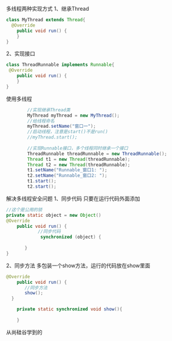 多线程两种实现方式
1、继承Thread
```java
class MyThread extends Thread{
  @Override
    public void run() {
	}
}
```
2、实现接口
```java
class ThreadRunnable implements Runnable{
 @Override
    public void run() {
	}
}
```

使用多线程
```java
		//实现继承Thread类
        MyThread myThread = new MyThread();
		//给线程命名
        myThread.setName("窗口一");
        //启动线程，注意是start()不是run()
		//myThread.start();
		
        //实现Runnable接口，多个线程同时继承一个接口
        ThreadRunnable threadRunnable = new ThreadRunnable();
        Thread t1 = new Thread(threadRunnable);
        Thread t2 = new Thread(threadRunnable);
        t1.setName("Runnable_窗口1: ");
        t2.setName("Runnable_窗口2: ");   
        t1.start();
        t2.start();
```

解决多线程安全问题
1、同步代码
只要在运行代码外面添加
```java
//这个是公用的锁
private static object = new Object()
@Override
    public void run() {
            //同步代码
             synchronized (object) {
               
       }
}
```
2、同步方法
多包装一个show方法，运行的代码放在show里面
```java
@Override
    public void run() {
       //同步方法
       show();
  }

    private static synchronized void show(){
        
    }
```
从尚硅谷学到的